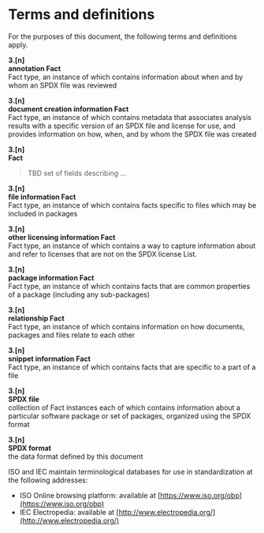 # Terms and definitions

For the purposes of this document, the following terms and definitions apply.

**3.[n]**  
**annotation Fact**  
Fact type, an instance of which contains information about when and by whom an SPDX file was reviewed

**3.[n]**  
**document creation information Fact**  
Fact type, an instance of which contains metadata that associates analysis results with a specific version of an SPDX file and license for use, and provides information on how, when, and by whom the SPDX file was created

**3.[n]**  
**Fact**  
> TBD set of fields describing ...

**3.[n]**  
**file information Fact**  
Fact type, an instance of which contains facts specific to files which may be included in packages

**3.[n]**  
**other licensing information Fact**  
Fact type, an instance of which contains a way to capture information about and refer to licenses that are not on the SPDX license List.

**3.[n]**  
**package information Fact**  
Fact type, an instance of which contains facts that are common properties of a package (including any sub-packages)

**3.[n]**  
**relationship Fact**  
Fact type, an instance of which contains information on how documents, packages and files relate to each other

**3.[n]**  
**snippet information Fact**  
Fact type, an instance of which contains facts that are specific to a part of a file

**3.[n]**  
**SPDX file**  
collection of Fact instances each of which contains information about a particular software package or set of packages, organized using the SPDX format

**3.[n]**  
**SPDX format**  
the data format defined by this document

ISO and IEC maintain terminological databases for use in standardization at the following addresses:

* ISO Online browsing platform: available at [https://www.iso.org/obp](https://www.iso.org/obp)
* IEC Electropedia: available at [http://www.electropedia.org/](http://www.electropedia.org/)
